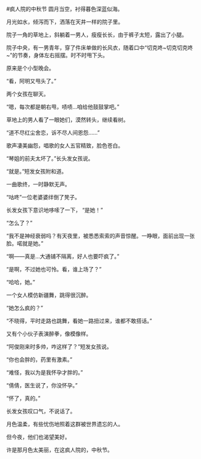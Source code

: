 #疯人院的中秋节
圆月当空，衬得暮色深蓝似海。

月光如水，倾泻而下，洒落在天井一样的院子里。

院子一角的草地上，斜躺着一男人，瘦瘦长长，由于裤子太短，露出了小腿。

院子中央，有一男青年，穿了件床单做的长风衣，随着口中“切克咚~切克切克咚~”的节奏，身体左右摇摆。时不时甩下头。

原来是个小型晚会。

“看，阿明又甩头了。”

两个女孩在聊天。

“嗯，每次都是朝右甩，啧啧…咱给他鼓鼓掌吧。”

草地上的男人看了一眼她们，漠然转头，继续看树。

“道不尽红尘舍恋，诉不尽人间恩怨……”

歌声凄美幽怨，唱歌的女人五官精致，脸色苍白。

“琴姐的前夫太坏了。”长头发女孩说。

“就是。”短发女孩附和道。

一曲歌终，一时静默无声。

“咕咚”一位老婆婆绊倒了凳子。

长发女孩下意识地哆嗦了一下，
“是她！”

“怎么了？”

“我不是神经衰弱吗？有天夜里，被悉悉索索的声音惊醒。一睁眼，面前出现一张脸。喏就是她。”

“啊——真是…大通铺不隔离，好人也要吓疯了。”

“是啊，不过她也可怜。看，谁上场了？”

“哈哈，她。”

一个女人模仿新疆舞，跳得很沉醉。

“她怎么疯的？”

“不晓得，平时走路也跳舞，看她一路扭过来，谁都不敢搭话。”

又有个小伙子表演醉拳，像模像样。

“阿俊刚来时多帅，咋这样了？”短发女孩说。

“你也会胖的，药里有激素。”

“难怪，我以为是我怀孕才胖的。”

“倩倩，医生说了，你没怀孕。”

“怀了，真的。”

长发女孩叹口气，不说话了。

月色温柔，有些忧伤地照着这群被世界遗忘的人。

但今夜，他们也渴望美好。

许是那月色太美丽，在这疯人院的，中秋节。
